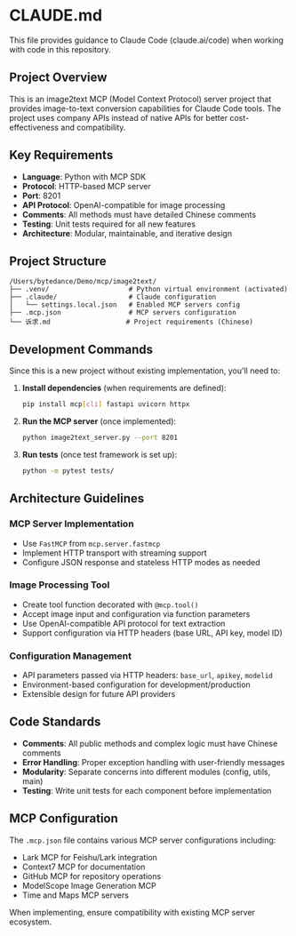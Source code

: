 # CLAUDE.md

This file provides guidance to Claude Code (claude.ai/code) when working with code in this repository.

## Project Overview

This is an image2text MCP (Model Context Protocol) server project that provides image-to-text conversion capabilities for Claude Code tools. The project uses company APIs instead of native APIs for better cost-effectiveness and compatibility.

## Key Requirements

- **Language**: Python with MCP SDK
- **Protocol**: HTTP-based MCP server
- **Port**: 8201
- **API Protocol**: OpenAI-compatible for image processing
- **Comments**: All methods must have detailed Chinese comments
- **Testing**: Unit tests required for all new features
- **Architecture**: Modular, maintainable, and iterative design

## Project Structure

```
/Users/bytedance/Demo/mcp/image2text/
├── .venv/                    # Python virtual environment (activated)
├── .claude/                  # Claude configuration
│   └── settings.local.json   # Enabled MCP servers config
├── .mcp.json                 # MCP servers configuration
└── 诉求.md                   # Project requirements (Chinese)
```

## Development Commands

Since this is a new project without existing implementation, you'll need to:

1. **Install dependencies** (when requirements are defined):
   ```bash
   pip install mcp[cli] fastapi uvicorn httpx
   ```

2. **Run the MCP server** (once implemented):
   ```bash
   python image2text_server.py --port 8201
   ```

3. **Run tests** (once test framework is set up):
   ```bash
   python -m pytest tests/
   ```

## Architecture Guidelines

### MCP Server Implementation
- Use `FastMCP` from `mcp.server.fastmcp`
- Implement HTTP transport with streaming support
- Configure JSON response and stateless HTTP modes as needed

### Image Processing Tool
- Create tool function decorated with `@mcp.tool()`
- Accept image input and configuration via function parameters
- Use OpenAI-compatible API protocol for text extraction
- Support configuration via HTTP headers (base URL, API key, model ID)

### Configuration Management
- API parameters passed via HTTP headers: `base_url`, `apikey`, `modelid`
- Environment-based configuration for development/production
- Extensible design for future API providers

## Code Standards

- **Comments**: All public methods and complex logic must have Chinese comments
- **Error Handling**: Proper exception handling with user-friendly messages
- **Modularity**: Separate concerns into different modules (config, utils, main)
- **Testing**: Write unit tests for each component before implementation

## MCP Configuration

The `.mcp.json` file contains various MCP server configurations including:
- Lark MCP for Feishu/Lark integration
- Context7 MCP for documentation
- GitHub MCP for repository operations
- ModelScope Image Generation MCP
- Time and Maps MCP servers

When implementing, ensure compatibility with existing MCP server ecosystem.